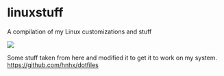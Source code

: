 # linuxstuff
A compilation of my Linux customizations and stuff

![](https://cdn.discordapp.com/attachments/547807969807564810/917157401650692177/Screenshot_from_2021-12-05_20-55-53.png)



Some stuff taken from here and modified it to get it to work on my system. https://github.com/hnhx/dotfiles
